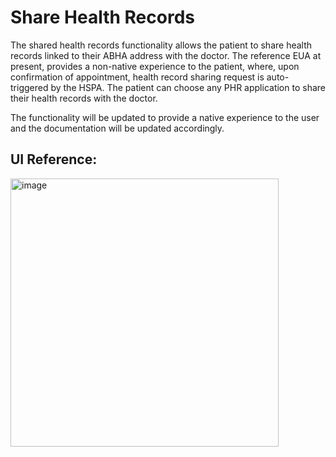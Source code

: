 # Share Health Records

The shared health records functionality allows the patient to share health records linked to their ABHA address with the doctor. The reference EUA at present, provides a non-native experience to the patient, where, upon confirmation of appointment, health record sharing request is auto-triggered by the HSPA. The patient can choose any PHR application to share their health records with the doctor. 

The functionality will be updated to provide a native experience to the user and the documentation will be updated accordingly. 

## UI Reference:
<img width="429" alt="image" src="https://user-images.githubusercontent.com/98421565/171581938-2264e9b9-3811-49c9-ad00-914365dfed6e.png">

